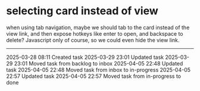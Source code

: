 selecting card instead of view
===

when using tab navigation, maybe we should tab to the card instead of the view link, and then expose hotkeys like enter to open, and backspace to delete? Javascript only of course, so we could even hide the view link.

---

2025-03-28 08:11	Created task
2025-03-29 23:01	Updated task
2025-03-29 23:01	Moved task from backlog to inbox
2025-04-05 22:48	Updated task
2025-04-05 22:48	Moved task from inbox to in-progress
2025-04-05 22:57	Updated task
2025-04-05 22:57	Moved task from in-progress to done